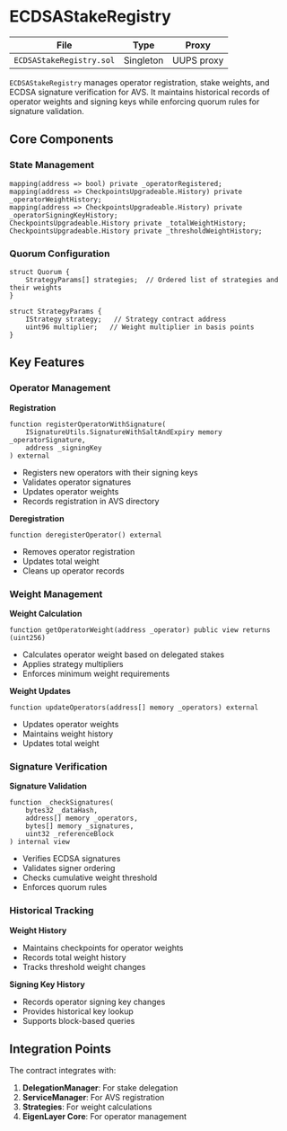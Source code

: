 # ECDSAStakeRegistry

| File | Type | Proxy |
| -------- | -------- | -------- |
| `ECDSAStakeRegistry.sol` | Singleton | UUPS proxy |

`ECDSAStakeRegistry` manages operator registration, stake weights, and ECDSA signature verification for AVS. It maintains historical records of operator weights and signing keys while enforcing quorum rules for signature validation.

## Core Components

### State Management
```solidity
mapping(address => bool) private _operatorRegistered;
mapping(address => CheckpointsUpgradeable.History) private _operatorWeightHistory;
mapping(address => CheckpointsUpgradeable.History) private _operatorSigningKeyHistory;
CheckpointsUpgradeable.History private _totalWeightHistory;
CheckpointsUpgradeable.History private _thresholdWeightHistory;
```

### Quorum Configuration
```solidity
struct Quorum {
    StrategyParams[] strategies;  // Ordered list of strategies and their weights
}

struct StrategyParams {
    IStrategy strategy;   // Strategy contract address
    uint96 multiplier;   // Weight multiplier in basis points
}
```

## Key Features

### Operator Management

**Registration**
```solidity
function registerOperatorWithSignature(
    ISignatureUtils.SignatureWithSaltAndExpiry memory _operatorSignature,
    address _signingKey
) external
```
- Registers new operators with their signing keys
- Validates operator signatures
- Updates operator weights
- Records registration in AVS directory

**Deregistration**
```solidity
function deregisterOperator() external
```
- Removes operator registration
- Updates total weight
- Cleans up operator records

### Weight Management

**Weight Calculation**
```solidity
function getOperatorWeight(address _operator) public view returns (uint256)
```
- Calculates operator weight based on delegated stakes
- Applies strategy multipliers
- Enforces minimum weight requirements

**Weight Updates**
```solidity
function updateOperators(address[] memory _operators) external
```
- Updates operator weights
- Maintains weight history
- Updates total weight

### Signature Verification

**Signature Validation**
```solidity
function _checkSignatures(
    bytes32 _dataHash,
    address[] memory _operators,
    bytes[] memory _signatures,
    uint32 _referenceBlock
) internal view
```
- Verifies ECDSA signatures
- Validates signer ordering
- Checks cumulative weight threshold
- Enforces quorum rules

### Historical Tracking

**Weight History**
- Maintains checkpoints for operator weights
- Records total weight history
- Tracks threshold weight changes

**Signing Key History**
- Records operator signing key changes
- Provides historical key lookup
- Supports block-based queries


## Integration Points

The contract integrates with:
1. **DelegationManager**: For stake delegation
2. **ServiceManager**: For AVS registration
3. **Strategies**: For weight calculations
4. **EigenLayer Core**: For operator management 